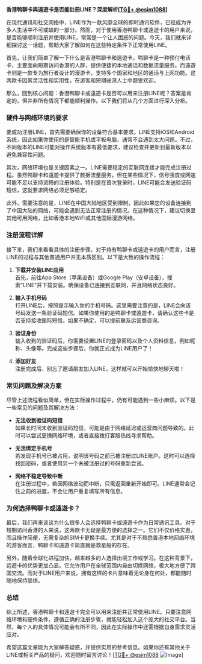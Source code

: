 **香港鸭聊卡與遠遊卡是否能註冊LINE？深度解析[[TG💪+ @esim1088](https://t.me/s/esim1088)]**

在现代通讯和社交网络中，LINE作为一款风靡全球的即时通讯软件，已经成为许多人生活中不可或缺的一部分。然而，对于使用香港鸭聊卡或遠遊卡的用户来说，是否能够顺利注册并使用LINE，常常是一个让人困惑的问题。今天，我们就来详细探讨这一话题，帮助大家了解如何在这些特定条件下正常使用LINE。

首先，让我们简单了解一下什么是香港鸭聊卡和遠遊卡。鸭聊卡是一种预付电话卡，主要面向短期访问香港的人群，提供便捷的本地通话和数据流量服务。而遠遊卡则是一款专为旅行者设计的漫游卡，支持多个国家和地区的通话与上网功能。这两款卡因其灵活性和实用性，在游客和短期驻港人士中颇受欢迎。

那么，回到核心问题：香港鸭聊卡或遠遊卡是否可以用来注册LINE呢？答案是肯定的，但并非所有情况下都能顺利操作。以下我们将从几个方面进行深入分析。

### **硬件与网络环境的要求**

要成功注册LINE，首先需要确保你的设备符合基本要求。LINE支持iOS和Android系统，因此如果你使用的是智能手机或平板电脑，通常不会遇到太大问题。不过，不同版本的LINE可能对操作系统版本有最低要求，建议检查并更新到最新版本以避免兼容性问题。

其次，网络环境也是关键因素之一。LINE需要稳定的互联网连接才能完成注册过程。虽然鸭聊卡和遠遊卡提供了数据流量服务，但在某些情况下，信号强度或网速可能不足以支持流畅的注册体验。特别是在首次登录时，LINE可能会发送验证码短信，这就要求网络必须足够稳定。

此外，需要注意的是，LINE在中国大陆地区受到限制，因此如果您的设备连接到了中国大陆的网络，可能会遇到无法正常注册的情况。在这种情况下，建议切换至其他可用网络，比如香港本地WiFi或其他国际漫游网络。

### **注册流程详解**

接下来，我们来看看具体的注册步骤。对于持有鸭聊卡或遠遊卡的用户而言，注册LINE的过程与其他普通用户并无本质区别。以下是大致的操作流程：

1. **下载并安装LINE应用**  
   首先，前往App Store（苹果设备）或Google Play（安卓设备），搜索“LINE”并下载安装。确保设备已连接到互联网，并且网络状态良好。

2. **输入手机号码**  
   打开LINE后，按照提示输入你的手机号码。这里需要注意的是，LINE会向该号码发送一条验证码短信。如果你使用的是鸭聊卡或遠遊卡，请确认这些卡是否支持接收国际短信。如果不确定，可以提前联系运营商咨询。

3. **验证身份**  
   输入收到的验证码后，你需要设置LINE的登录密码以及个人资料信息，例如昵称、头像等。完成这些步骤后，你就正式成为LINE用户了！

4. **添加好友**  
   注册完成后，别忘了邀请朋友加入LINE，这样就可以开始愉快地聊天啦！

### **常见问题及解决方案**

尽管上述流程看似简单，但在实际操作过程中，仍有可能遇到一些小麻烦。以下是一些常见的问题及其解决方法：

- **无法收到验证码短信**  
  如果长时间未收到验证码短信，可能是由于网络延迟或运营商问题导致的。此时可以尝试更换网络环境，或者直接拨打客服热线寻求帮助。

- **无法绑定手机号**  
  若发现手机号已被占用，说明该号码之前已被注册过LINE账户。这时可以选择找回密码，或者使用另一个未被注册过的号码重新尝试。

- **网络不稳定导致中断**  
  在注册过程中，若因网络波动而中断，只需返回重新开始即可。LINE通常会记住之前的进度，不会让用户重复填写所有信息。

### **为何选择鸭聊卡或遠遊卡？**

最后，我们再来谈谈为什么很多人会选择鸭聊卡或遠遊卡作为日常通讯工具。对于短期访问香港的人来说，这两款卡无疑是最方便的选择之一。它们不仅价格实惠，而且操作简便，无需复杂的SIM卡更换手续。尤其是对于不熟悉香港本地网络环境的游客而言，鸭聊卡和遠遊卡简直就是救星般的存在。

另外，随着全球化进程加快，越来越多的人选择出境工作或学习。在这种背景下，远遊卡的优势更加凸显。它允许用户在全球范围内自由切换网络，极大地方便了跨国交流。而对于LINE用户来说，拥有这样的卡片意味着无论身在何处，都能随时随地保持联络。

### **总结**

综上所述，香港鸭聊卡和遠遊卡完全可以用来注册并正常使用LINE。只要注意网络环境和硬件条件，遵循正确的注册步骤，就能轻松加入这个庞大的社交平台。当然，每个人的具体情况可能会有所不同，因此在实际操作中还需根据自身需求灵活应对。

希望这篇文章能为大家解答疑惑，并提供实用的参考信息。如果你还有其他关于LINE或相关产品的疑问，欢迎随时留言讨论！[[TG💪+ @esim1088](https://t.me/s/esim1088) ![Image](https://i.postimg.cc/4NQfJmqS/Snipaste-2025-05-13-00-14-12.png)]